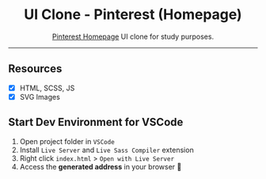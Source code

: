 <h1 align="center">
UI Clone - Pinterest (Homepage)
</h1>

<p align="center"><a href="https://pinterest.com">Pinterest Homepage</a> UI clone for study purposes.</p>

<hr>

## Resources

- [x] HTML, SCSS, JS
- [x] SVG Images

## Start Dev Environment for VSCode

1. Open project folder in `VSCode`
2. Install `Live Server` and `Live Sass Compiler` extension
3. Right click `index.html` > `Open with Live Server`
4. Access the **generated address** in your browser 🚀
